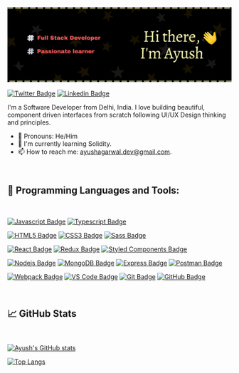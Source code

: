 <img src='./assets/githubHeader.png' alt='Github Banner'>

[![Twitter Badge](https://img.shields.io/badge/-@_ayushcode-1ca0f1?style=flat&labelColor=1ca0f1&logo=twitter&logoColor=white&link=https://twitter.com/Ipenywis)](https://twitter.com/_ayushcode)
[![Linkedin Badge](https://img.shields.io/badge/-Ayush-0e76a8?style=flat&labelColor=0e76a8&logo=linkedin&logoColor=white)](https://www.linkedin.com/in/ayush-agarwal-145a20166/)

I'm a Software Developer from Delhi, India.
I love building beautiful, component driven interfaces from scratch following UI/UX Design thinking and principles.

-   👨 Pronouns: He/Him
-   🌱 I'm currently learning Solidity.
-   📫 How to reach me: ayushagarwal.dev@gmail.com.

<br>

## 💼 Programming Languages and Tools:

<br>

[![Javascript Badge](https://img.shields.io/badge/-Javascript-F0DB4F?style=for-the-badge&labelColor=black&logo=javascript&logoColor=F0DB4F)](#)
[![Typescript Badge](https://img.shields.io/badge/-Typescript-007acc?style=for-the-badge&labelColor=black&logo=typescript&logoColor=007acc)](#)

[![HTML5 Badge](https://img.shields.io/badge/-HTML5-E34F26?style=for-the-badge&labelColor=black&logo=html5&logoColor=E34F26)](#)
[![CSS3 Badge](https://img.shields.io/badge/-CSS3-1572B6?style=for-the-badge&labelColor=black&logo=css3&logoColor=1572B6)](#)
[![Sass Badge](https://img.shields.io/badge/-Sass-CC6699?style=for-the-badge&labelColor=black&logo=sass&logoColor=CC6699)](#)

[![React Badge](https://img.shields.io/badge/-React-61dafb?style=for-the-badge&labelColor=black&logo=react&logoColor=61dafb)](#)
[![Redux Badge](https://img.shields.io/badge/-redux-764ABC?style=for-the-badge&labelColor=black&logo=redux&logoColor=764ABC)](#)
[![Styled Components Badge](https://img.shields.io/badge/-styled%20components-DB7093?style=for-the-badge&labelColor=black&logo=styled-components&logoColor=DB7093)](#)

[![Nodejs Badge](https://img.shields.io/badge/-Nodejs-3C873A?style=for-the-badge&labelColor=black&logo=node.js&logoColor=3C873A)](#)
[![MongoDB Badge](https://img.shields.io/badge/-MongoDB-13AA52?style=for-the-badge&labelColor=white&logo=mongodb&logoColor=13AA52)](#)
[![Express Badge](https://img.shields.io/badge/-Express-ddd?style=for-the-badge&labelColor=black&logo=express&logoColor=white)](#)
[![Postman Badge](https://img.shields.io/badge/-postman-black?style=for-the-badge&labelColor=black&logo=postman)](#)

[![Webpack Badge](https://img.shields.io/badge/-Webpack-c9f4ff?style=for-the-badge&labelColor=black&logo=webpack&logoColor=8DD6F9)](#)
[![VS Code Badge](https://img.shields.io/badge/-VS%20Code-007ACC?style=for-the-badge&labelColor=black&logo=visual-studio-code&logoColor=007ACC)](#)
[![Git Badge](https://img.shields.io/badge/-Git-F05032?style=for-the-badge&labelColor=black&logo=git&logoColor=F05032)](#)
[![GitHub Badge](https://img.shields.io/badge/-GitHub-black?style=for-the-badge&labelColor=black&logo=github&logoColor=white)](#)

<br>

## 📈 GitHub Stats

<br>

[![Ayush's GitHub stats](https://github-readme-stats.vercel.app/api?username=ayush-devshark&hide=contribs,prs&theme=ayu-mirage&hide_border=true)](https://github.com/ayush-devshark/github-readme-stats)

[![Top Langs](https://github-readme-stats.vercel.app/api/top-langs/?username=ayush-devshark&langs_count=7&theme=ayu-mirage&hide=dart&layout=compact&hide_border=true&)](https://github.com/ayush-devshark/github-readme-stats)
